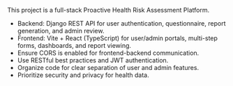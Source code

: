 <!-- Use this file to provide workspace-specific custom instructions to Copilot. For more details, visit https://code.visualstudio.com/docs/copilot/copilot-customization#_use-a-githubcopilotinstructionsmd-file -->

This project is a full-stack Proactive Health Risk Assessment Platform.
- Backend: Django REST API for user authentication, questionnaire, report generation, and admin review.
- Frontend: Vite + React (TypeScript) for user/admin portals, multi-step forms, dashboards, and report viewing.
- Ensure CORS is enabled for frontend-backend communication.
- Use RESTful best practices and JWT authentication.
- Organize code for clear separation of user and admin features.
- Prioritize security and privacy for health data.
